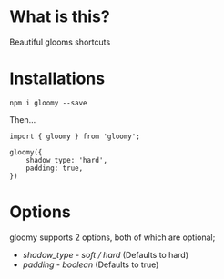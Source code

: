 # What is this?

Beautiful glooms shortcuts

# Installations

`npm i gloomy --save`

Then...

```
import { gloomy } from 'gloomy';

gloomy({
    shadow_type: 'hard',
    padding: true,
})
```

# Options

gloomy supports 2 options, both of which are optional;

* *shadow_type* - _soft / hard_ (Defaults to hard)
* *padding* - _boolean_ (Defaults to true)